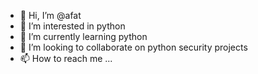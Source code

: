 - 👋 Hi, I’m @afat
- 👀 I’m interested in python
- 🌱 I’m currently learning python
- 💞️ I’m looking to collaborate on python security projects
- 📫 How to reach me ...

<!---
amirfatehi/amirfatehi is a ✨ special ✨ repository because its `README.md` (this file) appears on your GitHub profile.
You can click the Preview link to take a look at your changes.
--->
